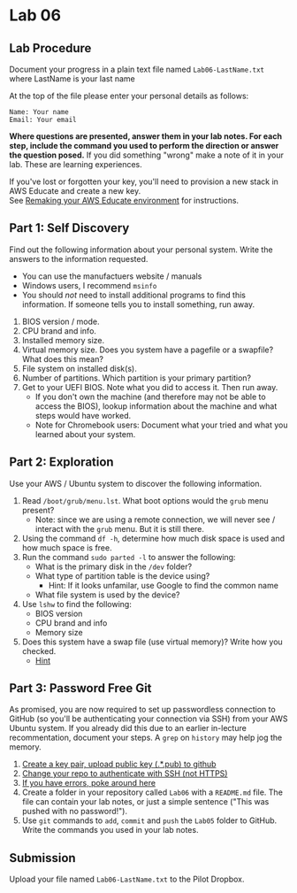 # Lab 06

## Lab Procedure

Document your progress in a plain text file named `Lab06-LastName.txt`  
where LastName is your last name

At the top of the file please enter your personal details as follows:

```
Name: Your name
Email: Your email

```

**Where questions are presented, answer them in your lab notes. For each step, include the command you used to perform the direction or answer the question posed.** If you did something "wrong" make a note of it in your lab. These are learning experiences.

If you've lost or forgotten your key, you'll need to provision a new stack in AWS Educate and create a new key.  
See [Remaking your AWS Educate environment](../../..) for instructions.

## Part 1: Self Discovery

Find out the following information about your personal system. Write the answers to the information requested.

- You can use the manufactuers website / manuals
- Windows users, I recommend `msinfo`
- You should _not_ need to install additional programs to find this information. If someone tells you to install something, run away.

1. BIOS version / mode.
2. CPU brand and info.
3. Installed memory size.
4. Virtual memory size. Does you system have a pagefile or a swapfile? What does this mean?
5. File system on installed disk(s).
6. Number of partitions. Which partition is your primary partition?
7. Get to your UEFI BIOS. Note what you did to access it. Then run away.
   - If you don't own the machine (and therefore may not be able to access the BIOS), lookup information about the machine and what steps would have worked.
   - Note for Chromebook users: Document what your tried and what you learned about your system.

## Part 2: Exploration

Use your AWS / Ubuntu system to discover the following information.

1. Read `/boot/grub/menu.lst`. What boot options would the `grub` menu present?
   - Note: since we are using a remote connection, we will never see / interact with the `grub` menu. But it is still there.
2. Using the command `df -h`, determine how much disk space is used and how much space is free.
3. Run the command `sudo parted -l` to answer the following:
   - What is the primary disk in the `/dev` folder?
   - What type of partition table is the device using?
     - Hint: If it looks unfamilar, use Google to find the common name
   - What file system is used by the device?
4. Use `lshw` to find the following:
   - BIOS version
   - CPU brand and info
   - Memory size
5. Does this system have a swap file (use virtual memory)? Write how you checked.
   - [Hint](https://unix.stackexchange.com/questions/23072/how-can-i-check-if-swap-is-active-from-the-command-line)

## Part 3: Password Free Git

As promised, you are now required to set up passwordless connection to GitHub (so you'll be authenticating your connection via SSH) from your AWS Ubuntu system. If you already did this due to an earlier in-lecture recommentation, document your steps. A `grep` on `history` may help jog the memory.

1. [Create a key pair, upload public key (.\*\.pub) to github](https://docs.github.com/en/github/authenticating-to-github/generating-a-new-ssh-key-and-adding-it-to-the-ssh-agent)
2. [Change your repo to authenticate with SSH (not HTTPS)](https://help.github.jp/enterprise/2.11/user/articles/changing-a-remote-s-url/)
3. [If you have errors, poke around here](https://docs.github.com/en/github/authenticating-to-github/error-permission-denied-publickey)
4. Create a folder in your repository called `Lab06` with a `README.md` file. The file can contain your lab notes, or just a simple sentence ("This was pushed with no password!").
5. Use `git` commands to `add`, `commit` and `push` the `Lab05` folder to GitHub. Write the commands you used in your lab notes.

## Submission

Upload your file named `Lab06-LastName.txt` to the Pilot Dropbox.
